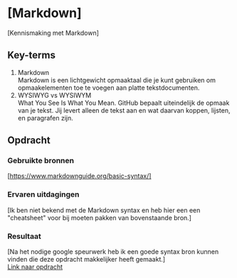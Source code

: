 # [Markdown]

[Kennismaking met Markdown]

## Key-terms

1.  Markdown  
Markdown is een lichtgewicht opmaaktaal die je kunt gebruiken om opmaakelementen toe te voegen aan platte tekstdocumenten.  
2.  WYSIWYG vs WYSIWYM  
What You See Is What You Mean. GitHub bepaalt uiteindelijk de opmaak van je tekst. Jij levert alleen de tekst aan en wat
daarvan koppen, lijsten, en paragrafen zijn.

## Opdracht

### Gebruikte bronnen

[https://www.markdownguide.org/basic-syntax/]

### Ervaren uitdagingen

[Ik ben niet bekend met de Markdown syntax en heb hier een een "cheatsheet" voor bij moeten pakken van bovenstaande bron.]

### Resultaat

[Na het nodige google speurwerk heb ik een goede syntax bron kunnen vinden die deze opdracht makkelijker heeft gemaakt.]   
[Link naar opdracht](/Week-1_opdrachten/GitEnGithub_Opdrachten/GIT-02-Markdown/deOpdracht.md)
